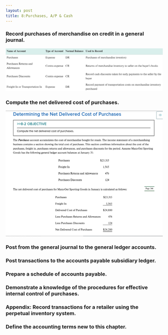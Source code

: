 ```yaml
---
layout: post
title: 8:Purchases, A/P & Cash
---
```



### Record purchases of merchandise on credit in a general journal.

![](/assets/mc-graw-accounting-course/chap8/new.acts.png)


### Compute the net delivered cost of purchases.

![](/assets/mc-graw-accounting-course/chap8/Screenshot%20at%202024-03-05%2013-52-03.png)

### Post from the general journal to the general ledger accounts.

### Post transactions to the accounts payable subsidiary ledger.

### Prepare a schedule of accounts payable.

### Demonstrate a knowledge of the procedures for effective internal control of purchases.

### Appendix: Record transactions for a retailer using the perpetual inventory system.

### Define the accounting terms new to this chapter.

















